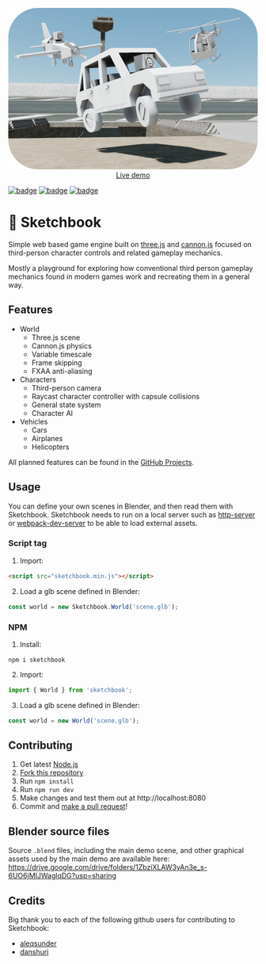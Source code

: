 <p align="center">
    <a href="https://jblaha.art/sketchbook/latest"><img src="./src/img/thumbnail.png"></a>
    <br>
    <a href="https://jblaha.art/sketchbook/latest">Live demo</a>
    <br>
</p>

[![badge](https://img.shields.io/npm/v/sketchbook?style=flat-square)](https://www.npmjs.com/package/sketchbook)
[![badge](https://img.shields.io/travis/swift502/sketchbook?style=flat-square)](https://travis-ci.org/swift502/Sketchbook)
[![badge](https://img.shields.io/discord/730763393325334628?label=discord&logo=discord&style=flat-square)](https://discord.gg/fGuEqCe)


# 📒 Sketchbook

Simple web based game engine built on [three.js](https://github.com/mrdoob/three.js) and [cannon.js](https://github.com/schteppe/cannon.js) focused on third-person character controls and related gameplay mechanics.

Mostly a playground for exploring how conventional third person gameplay mechanics found in modern games work and recreating them in a general way.

## Features

* World
    * Three.js scene
    * Cannon.js physics
    * Variable timescale
    * Frame skipping
    * FXAA anti-aliasing
* Characters
    * Third-person camera
    * Raycast character controller with capsule collisions
    * General state system
    * Character AI
* Vehicles
    * Cars
    * Airplanes
    * Helicopters

All planned features can be found in the [GitHub Projects](https://github.com/swift502/Sketchbook/projects).

## Usage

You can define your own scenes in Blender, and then read them with Sketchbook. Sketchbook needs to run on a local server such as [http-server](https://www.npmjs.com/package/http-server) or [webpack-dev-server](https://github.com/webpack/webpack-dev-server) to be able to load external assets.

### Script tag

1. Import:

```html
<script src="sketchbook.min.js"></script>
```

2. Load a glb scene defined in Blender:

```javascript
const world = new Sketchbook.World('scene.glb');
```

### NPM

1. Install:

```
npm i sketchbook
```

2. Import:

```javascript
import { World } from 'sketchbook';
```

3. Load a glb scene defined in Blender:

```javascript
const world = new World('scene.glb');
```

## Contributing

1. Get latest [Node.js](https://nodejs.org/en/)
2. [Fork this repository](https://help.github.com/en/github/getting-started-with-github/fork-a-repo)
3. Run `npm install`
4. Run `npm run dev`
5. Make changes and test them out at http://localhost:8080
6. Commit and [make a pull request](https://help.github.com/en/github/collaborating-with-issues-and-pull-requests/creating-a-pull-request-from-a-fork)!

## Blender source files

Source `.blend` files, including the main demo scene, and other graphical assets used by the main demo are available here: https://drive.google.com/drive/folders/1ZbziXLAW3yAn3e_s-6UO6jMIJWaglqDG?usp=sharing

## Credits

Big thank you to each of the following github users for contributing to Sketchbook:

- [aleqsunder](https://github.com/aleqsunder)
- [danshuri](https://github.com/danshuri)
